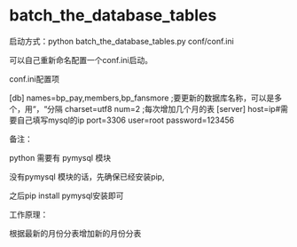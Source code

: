 # batch_the_database_tables
启动方式：python batch_the_database_tables.py conf/conf.ini

可以自己重新命名配置一个conf.ini启动。

conf.ini配置项

[db]
names=bp_pay,members,bp_fansmore
;要更新的数据库名称，可以是多个，用“，“分隔
charset=utf8
num=2
;每次增加几个月的表
[server]
host=ip#需要自己填写mysql的ip
port=3306
user=root
password=123456

备注：

python 需要有 pymysql 模块

没有pymysql 模块的话，先确保已经安装pip,

之后pip install pymysql安装即可

工作原理：

根据最新的月份分表增加新的月份分表
